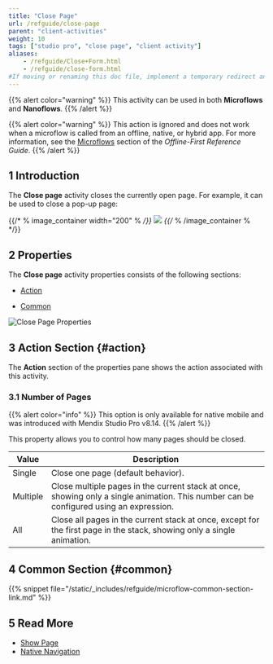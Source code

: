 ```yaml
---
title: "Close Page"
url: /refguide/close-page
parent: "client-activities"
weight: 10
tags: ["studio pro", "close page", "client activity"]
aliases:
    - /refguide/Close+Form.html
    - /refguide/close-form.html
#If moving or renaming this doc file, implement a temporary redirect and let the respective team know they should update the URL in the product. See Mapping to Products for more details.
---
```


{{% alert color="warning" %}}
This activity can be used in both **Microflows** and **Nanoflows**.
{{% /alert %}}

{{% alert color="warning" %}}
This action is ignored and does not work when a microflow is called from an offline, native, or hybrid app. For more information, see the [Microflows](offline-first#microflows) section of the *Offline-First Reference Guide*.
{{% /alert %}}

## 1 Introduction

The **Close page** activity closes the currently open page. For example, it can be used to close a pop-up page:

{{/* % image_container width="200" % */}}
![](/attachments/refguide/modeling/application-logic/microflows-and-nanoflows/activities/client-activities/close-page/close-page.png)
{{/* % /image_container % */}}

## 2 Properties

The **Close page** activity properties consists of the following sections:

* [Action](#action) 

* [Common](#common)  

![Close Page Properties](/attachments/refguide/modeling/application-logic/microflows-and-nanoflows/activities/client-activities/close-page/close-page-properties.png)

## 3 Action Section {#action}

The **Action** section of the properties pane shows the action associated with this activity.

### 3.1 Number of Pages

{{% alert color="info" %}}
This option is only available for native mobile and was introduced with Mendix Studio Pro v8.14.
{{% /alert %}}

This property allows you to control how many pages should be closed.

| Value | Description |
| --- | --- |
| Single | Close one page (default behavior). |
| Multiple | Close multiple pages in the current stack at once, showing only a single animation. This number can be configured using an expression. |
| All | Close all pages in the current stack at once, except for the first page in the stack, showing only a single animation. |

## 4 Common Section {#common}

{{% snippet file="/static/_includes/refguide/microflow-common-section-link.md" %}}

## 5 Read More

* [Show Page](show-page)
* [Native Navigation](native-navigation)
